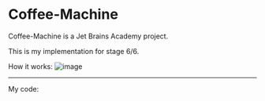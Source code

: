 # Coffee-Machine
Coffee-Machine is a Jet Brains Academy project. 

This is my implementation for stage 6/6.

How it works:
![image](https://user-images.githubusercontent.com/69851038/117159389-9c112100-ad96-11eb-9e75-e7851fd0be18.png)

-------------------------------------------------
My code:


